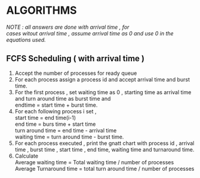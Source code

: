 # ALGORITHMS
 *NOTE :  all answers are done with arrival time  , for   
  cases witout arrival time , assume arrival time as 0 and use 0 in the equations used.*


##  FCFS Scheduling ( with arrival time ) 
    
1. Accept the number of processes for ready queue
1. For each process assign a process id and accept arrival time and burst time.
3. For the first process , set waiting time as 0 , starting time as arrival time and turn around time as burst time and <br> endtime = start time + burst time.
1. For each following process  i set , <br>
start time = end time(i-1)<br>end time = burs time + start time<br>
turn around time = end time - arrival time<br>
waiting time = turn around time - burst time.
1. For each process executed , print the gnatt chart with process id , arrival time , burst time , start time , end time, waiting time and turnaround time.
1. Calculate <br>
Average waiting time = Total waiting time / number of processes<br>Average Turnaround time = total turn around time / number of processes 